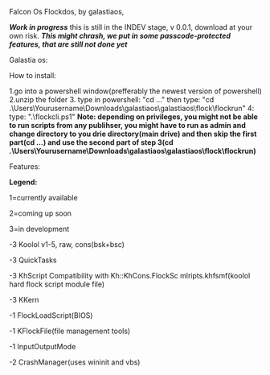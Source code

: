 Falcon Os Flockdos, by galastiaos, 

***Work in progress***
this is still in the INDEV stage, v 0.0.1, download at your own risk.
***This might chrash, we put in some passcode-protected features, that are still not done yet***

Galastia os:

How to install:

1.go into a powershell window(prefferably the newest version of powershell)
2.unzip the folder
3. type in powershell: "cd ..." then type: "cd .\Users\Yourusername\Downloads\galastiaos\galastiaos\flock\flockrun"
4: type: ".\flockcli.ps1" 
**Note: depending on privileges, you might not be able to run scripts from any publihser, you might have to run as admin and change directory to you drie directory(main drive) and then skip the first part(cd ...) and use the second part of step 3(cd .\Users\Yourusername\Downloads\galastiaos\galastiaos\flock\flockrun)**

Features:

**Legend:**

1=currently available

2=coming up soon

3=in development


-3 Koolol v1-5, raw, cons(bsk+bsc) 

-3 QuickTasks 

-3 KhScript Compatibility with Kh::KhCons.FlockSc mlripts.khfsmf(koolol hard flock script module file) 

-3 KKern 

-1 FlockLoadScript(BIOS) 

-1 KFlockFile(file management tools)

-1 InputOutputMode

-2 CrashManager(uses wininit and vbs)
